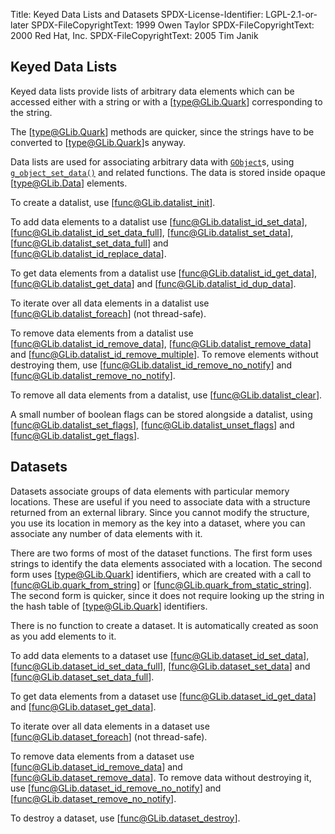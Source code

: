 Title: Keyed Data Lists and Datasets
SPDX-License-Identifier: LGPL-2.1-or-later
SPDX-FileCopyrightText: 1999 Owen Taylor
SPDX-FileCopyrightText: 2000 Red Hat, Inc.
SPDX-FileCopyrightText: 2005 Tim Janik

## Keyed Data Lists

Keyed data lists provide lists of arbitrary data elements which can
be accessed either with a string or with a [type@GLib.Quark] corresponding to
the string.

The [type@GLib.Quark] methods are quicker, since the strings have to be
converted to [type@GLib.Quark]s anyway.

Data lists are used for associating arbitrary data with
[`GObject`](../gobject/class.Object.html)s, using [`g_object_set_data()`](../gobject/method.Object.set_data.html) and related
functions. The data is stored inside opaque [type@GLib.Data] elements.

To create a datalist, use [func@GLib.datalist_init].

To add data elements to a datalist use [func@GLib.datalist_id_set_data],
[func@GLib.datalist_id_set_data_full], [func@GLib.datalist_set_data],
[func@GLib.datalist_set_data_full] and [func@GLib.datalist_id_replace_data].

To get data elements from a datalist use [func@GLib.datalist_id_get_data],
[func@GLib.datalist_get_data] and [func@GLib.datalist_id_dup_data].

To iterate over all data elements in a datalist use
[func@GLib.datalist_foreach] (not thread-safe).

To remove data elements from a datalist use
[func@GLib.datalist_id_remove_data], [func@GLib.datalist_remove_data] and
[func@GLib.datalist_id_remove_multiple]. To remove elements without destroying
them, use [func@GLib.datalist_id_remove_no_notify] and
[func@GLib.datalist_remove_no_notify].

To remove all data elements from a datalist, use [func@GLib.datalist_clear].

A small number of boolean flags can be stored alongside a datalist, using
[func@GLib.datalist_set_flags], [func@GLib.datalist_unset_flags] and
[func@GLib.datalist_get_flags].

## Datasets

Datasets associate groups of data elements with particular memory
locations. These are useful if you need to associate data with a
structure returned from an external library. Since you cannot modify
the structure, you use its location in memory as the key into a
dataset, where you can associate any number of data elements with it.

There are two forms of most of the dataset functions. The first form
uses strings to identify the data elements associated with a
location. The second form uses [type@GLib.Quark] identifiers, which are
created with a call to [func@GLib.quark_from_string] or
[func@GLib.quark_from_static_string]. The second form is quicker, since it
does not require looking up the string in the hash table of [type@GLib.Quark]
identifiers.

There is no function to create a dataset. It is automatically
created as soon as you add elements to it.

To add data elements to a dataset use [func@GLib.dataset_id_set_data],
[func@GLib.dataset_id_set_data_full], [func@GLib.dataset_set_data] and
[func@GLib.dataset_set_data_full].

To get data elements from a dataset use [func@GLib.dataset_id_get_data] and
[func@GLib.dataset_get_data].

To iterate over all data elements in a dataset use
[func@GLib.dataset_foreach] (not thread-safe).

To remove data elements from a dataset use
[func@GLib.dataset_id_remove_data] and [func@GLib.dataset_remove_data]. To
remove data without destroying it, use [func@GLib.dataset_id_remove_no_notify]
and [func@GLib.dataset_remove_no_notify].

To destroy a dataset, use [func@GLib.dataset_destroy].
